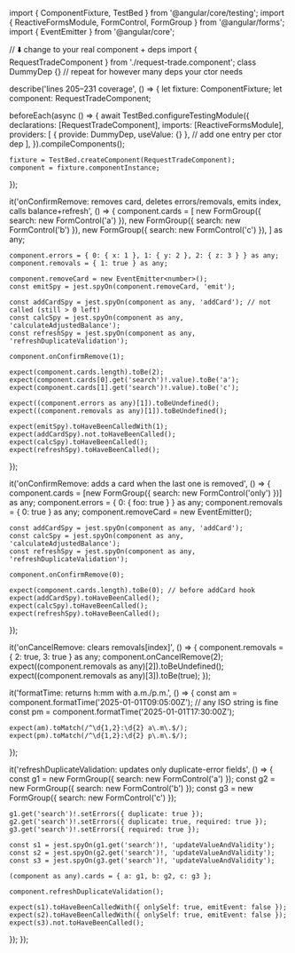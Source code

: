 import { ComponentFixture, TestBed } from '@angular/core/testing';
import { ReactiveFormsModule, FormControl, FormGroup } from '@angular/forms';
import { EventEmitter } from '@angular/core';

// ⬇️ change to your real component + deps
import { RequestTradeComponent } from './request-trade.component';
class DummyDep {} // repeat for however many deps your ctor needs

describe('lines 205–231 coverage', () => {
  let fixture: ComponentFixture<RequestTradeComponent>;
  let component: RequestTradeComponent;

  beforeEach(async () => {
    await TestBed.configureTestingModule({
      declarations: [RequestTradeComponent],
      imports: [ReactiveFormsModule],
      providers: [
        { provide: DummyDep, useValue: {} }, // add one entry per ctor dep
      ],
    }).compileComponents();

    fixture = TestBed.createComponent(RequestTradeComponent);
    component = fixture.componentInstance;
  });

  it('onConfirmRemove: removes card, deletes errors/removals, emits index, calls balance+refresh', () => {
    component.cards = [
      new FormGroup({ search: new FormControl('a') }),
      new FormGroup({ search: new FormControl('b') }),
      new FormGroup({ search: new FormControl('c') }),
    ] as any;

    component.errors = { 0: { x: 1 }, 1: { y: 2 }, 2: { z: 3 } } as any;
    component.removals = { 1: true } as any;

    component.removeCard = new EventEmitter<number>();
    const emitSpy = jest.spyOn(component.removeCard, 'emit');

    const addCardSpy = jest.spyOn(component as any, 'addCard'); // not called (still > 0 left)
    const calcSpy = jest.spyOn(component as any, 'calculateAdjustedBalance');
    const refreshSpy = jest.spyOn(component as any, 'refreshDuplicateValidation');

    component.onConfirmRemove(1);

    expect(component.cards.length).toBe(2);
    expect(component.cards[0].get('search')!.value).toBe('a');
    expect(component.cards[1].get('search')!.value).toBe('c');

    expect((component.errors as any)[1]).toBeUndefined();
    expect((component.removals as any)[1]).toBeUndefined();

    expect(emitSpy).toHaveBeenCalledWith(1);
    expect(addCardSpy).not.toHaveBeenCalled();
    expect(calcSpy).toHaveBeenCalled();
    expect(refreshSpy).toHaveBeenCalled();
  });

  it('onConfirmRemove: adds a card when the last one is removed', () => {
    component.cards = [new FormGroup({ search: new FormControl('only') })] as any;
    component.errors = { 0: { foo: true } } as any;
    component.removals = { 0: true } as any;
    component.removeCard = new EventEmitter<number>();

    const addCardSpy = jest.spyOn(component as any, 'addCard');
    const calcSpy = jest.spyOn(component as any, 'calculateAdjustedBalance');
    const refreshSpy = jest.spyOn(component as any, 'refreshDuplicateValidation');

    component.onConfirmRemove(0);

    expect(component.cards.length).toBe(0); // before addCard hook
    expect(addCardSpy).toHaveBeenCalled();
    expect(calcSpy).toHaveBeenCalled();
    expect(refreshSpy).toHaveBeenCalled();
  });

  it('onCancelRemove: clears removals[index]', () => {
    component.removals = { 2: true, 3: true } as any;
    component.onCancelRemove(2);
    expect((component.removals as any)[2]).toBeUndefined();
    expect((component.removals as any)[3]).toBe(true);
  });

  it('formatTime: returns h:mm with a.m./p.m.', () => {
    const am = component.formatTime('2025-01-01T09:05:00Z'); // any ISO string is fine
    const pm = component.formatTime('2025-01-01T17:30:00Z');

    expect(am).toMatch(/^\d{1,2}:\d{2} a\.m\.$/);
    expect(pm).toMatch(/^\d{1,2}:\d{2} p\.m\.$/);
  });

  it('refreshDuplicateValidation: updates only duplicate-error fields', () => {
    const g1 = new FormGroup({ search: new FormControl('a') });
    const g2 = new FormGroup({ search: new FormControl('b') });
    const g3 = new FormGroup({ search: new FormControl('c') });

    g1.get('search')!.setErrors({ duplicate: true });
    g2.get('search')!.setErrors({ duplicate: true, required: true });
    g3.get('search')!.setErrors({ required: true });

    const s1 = jest.spyOn(g1.get('search')!, 'updateValueAndValidity');
    const s2 = jest.spyOn(g2.get('search')!, 'updateValueAndValidity');
    const s3 = jest.spyOn(g3.get('search')!, 'updateValueAndValidity');

    (component as any).cards = { a: g1, b: g2, c: g3 };

    component.refreshDuplicateValidation();

    expect(s1).toHaveBeenCalledWith({ onlySelf: true, emitEvent: false });
    expect(s2).toHaveBeenCalledWith({ onlySelf: true, emitEvent: false });
    expect(s3).not.toHaveBeenCalled();
  });
});